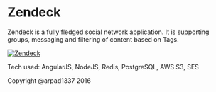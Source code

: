 # Zendeck

Zendeck is a fully fledged social network application. It is supporting groups, messaging and filtering of content based on Tags.

[![Zendeck](https://www.arpi.im/img/zendeck.png)](https://www.arpi.im)

Tech used: AngularJS, NodeJS, Redis, PostgreSQL, AWS S3, SES

Copyright @arpad1337 2016
